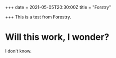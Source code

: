 +++
date = 2021-05-05T20:30:00Z
title = "Forstry"

+++
This is a test from Forestry.

# Will this work, I wonder?

I don't know.